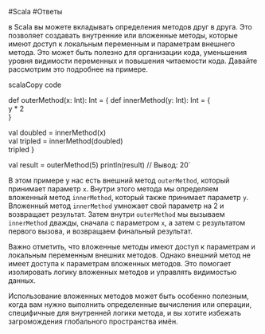 
#Scala 
#Ответы 

в Scala вы можете вкладывать определения методов друг в друга. Это позволяет создавать внутренние или вложенные методы, которые имеют доступ к локальным переменным и параметрам внешнего метода. Это может быть полезно для организации кода, уменьшения уровня видимости переменных и повышения читаемости кода. Давайте рассмотрим это подробнее на примере.

scalaCopy code

def outerMethod(x: Int): Int = { 
def innerMethod(y: Int): Int = {        
y * 2   
}     

val doubled = innerMethod(x)  
val tripled = innerMethod(doubled)     
tripled 
}  

val result = outerMethod(5)
println(result) // Вывод: 20`

В этом примере у нас есть внешний метод `outerMethod`, который принимает параметр `x`. Внутри этого метода мы определяем вложенный метод `innerMethod`, который также принимает параметр `y`. Вложенный метод `innerMethod` умножает свой параметр на 2 и возвращает результат. Затем внутри `outerMethod` мы вызываем `innerMethod` дважды, сначала с параметром `x`, а затем с результатом первого вызова, и возвращаем финальный результат.

Важно отметить, что вложенные методы имеют доступ к параметрам и локальным переменным внешних методов. Однако внешний метод не имеет доступа к параметрам вложенных методов. Это помогает изолировать логику вложенных методов и управлять видимостью данных.

Использование вложенных методов может быть особенно полезным, когда вам нужно выполнить определенные вычисления или операции, специфичные для внутренней логики метода, и вы хотите избежать загромождения глобального пространства имён.